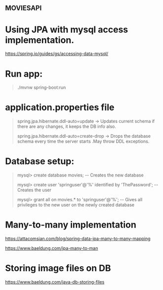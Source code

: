 ## MOVIESAPI 
# Using JPA with mysql access implementation.
https://spring.io/guides/gs/accessing-data-mysql/

# Run app:

> ./mvnw spring-boot:run

# application.properties file

> spring.jpa.hibernate.ddl-auto=update   -> Updates current schema if there are
> any changes, it keeps the DB info also.
> 
> spring.jpa.hibernate.ddl-auto=create-drop  -> Drops the database schema every time the server starts
> .May throw DDL exceptions.

# Database setup:
> mysql> create database movies; -- Creates the new database
> 
> mysql> create user 'springuser'@'%' identified by 'ThePassword'; -- Creates the user
> 
> mysql> grant all on movies.* to 'springuser'@'%'; -- Gives all privileges to the new user on the newly created database
> 
# Many-to-many implementation
https://attacomsian.com/blog/spring-data-jpa-many-to-many-mapping

https://www.baeldung.com/jpa-many-to-man

 # Storing image files on DB
 https://www.baeldung.com/java-db-storing-files
